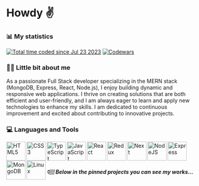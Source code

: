 # Howdy ✌️

### 📊 My statistics
<a href="https://wakatime.com/@dbab2cf8-0b11-4d10-92dd-172059f5b7e0" target="_blank" rel="noopener noreferrer"><img src="https://wakatime.com/badge/user/dbab2cf8-0b11-4d10-92dd-172059f5b7e0.svg" alt="Total time coded since Jul 23 2023" /></a>
<a href="https://www.codewars.com/users/Hudz-Roman/" target="_blank" rel="noopener noreferrer"><img src="https://www.codewars.com/users/Hudz-Roman/badges/small" alt="Codewars"></a>

### 🤏🏼 Little bit about me
<p>As a passionate Full Stack developer specializing in the MERN stack (MongoDB, Express, React, Node.js), I enjoy building dynamic and responsive web applications. I thrive on creating solutions that are both efficient and user-friendly, and I am always eager to learn and apply new technologies to enhance my skills. I am dedicated to continuous improvement and excited about contributing to innovative projects.</p>

### 💻 Languages and Tools

<img align="left" alt="HTML5" width="50px" src="https://cdn.jsdelivr.net/gh/devicons/devicon/icons/html5/html5-plain.svg" />

<img align="left" alt="CSS3" width="50px" src="https://cdn.jsdelivr.net/gh/devicons/devicon/icons/css3/css3-plain.svg"  />

<img align="left" alt="TypeScript" width="50px" src="https://cdn.jsdelivr.net/gh/devicons/devicon@latest/icons/typescript/typescript-original.svg"/>

<img align="left" alt="JavaScript" width="50px" src="https://cdn.jsdelivr.net/gh/devicons/devicon/icons/javascript/javascript-plain.svg"/>

<img align="left" alt="React" width="50px" src="https://cdn.jsdelivr.net/gh/devicons/devicon/icons/react/react-original.svg" />

<img align="left" alt="Redux" width="50px" src="https://cdn.jsdelivr.net/gh/devicons/devicon@latest/icons/redux/redux-original.svg" />

<img  align="left" alt="Next" width="50px" src="https://cdn.jsdelivr.net/gh/devicons/devicon@latest/icons/nextjs/nextjs-original.svg" />

<img align="left" alt="NodeJS" width="50px" src="https://cdn.jsdelivr.net/gh/devicons/devicon@latest/icons/nodejs/nodejs-plain-wordmark.svg" />

<img align="left" alt="Express" width="50px" src="https://cdn.jsdelivr.net/gh/devicons/devicon@latest/icons/express/express-original.svg" />

<img align="left" alt="MongoDB" width="50px" src="https://cdn.jsdelivr.net/gh/devicons/devicon@latest/icons/mongodb/mongodb-plain-wordmark.svg" />

<img align="left" alt="Linux" width="50px" src="https://cdn.jsdelivr.net/gh/devicons/devicon/icons/linux/linux-original.svg" />

<br>

<br> 

<br> 

##### 👇🏼 Below in the pinned projects you can see my works...
